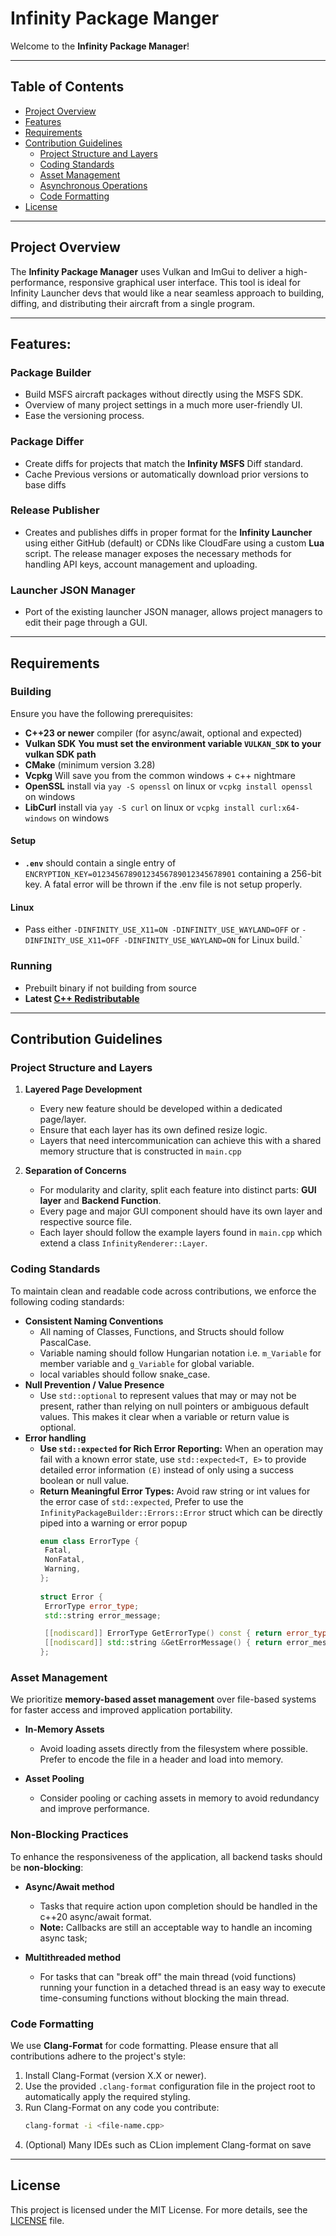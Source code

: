 # Infinity Package Manger

Welcome to the **Infinity Package Manager**!

---

## Table of Contents

- [Project Overview](#project-overview)
- [Features](#features)
- [Requirements](#requirements)
- [Contribution Guidelines](#contribution-guidelines)
    - [Project Structure and Layers](#project-structure-and-layers)
    - [Coding Standards](#coding-standards)
    - [Asset Management](#asset-management)
    - [Asynchronous Operations](#non-blocking-practices)
    - [Code Formatting](#code-formatting)
- [License](#license)

---

## Project Overview

The **Infinity Package Manager** uses Vulkan and ImGui to deliver a high-performance, responsive graphical user interface. This tool is ideal for Infinity Launcher devs that would like a near seamless
approach to building, diffing, and distributing their aircraft from a single program.

---

## Features:

### Package Builder

- Build MSFS aircraft packages without directly using the MSFS SDK.
- Overview of many project settings in a much more user-friendly UI.
- Ease the versioning process.

### Package Differ

- Create diffs for projects that match the **Infinity MSFS** Diff standard.
- Cache Previous versions or automatically download prior versions to base diffs

### Release Publisher

- Creates and publishes diffs in proper format for the **Infinity Launcher** using either GitHub (default) or CDNs like CloudFare using a custom **Lua** script. The release manager exposes the
  necessary methods for handling API keys, account management and uploading.

### Launcher JSON Manager

- Port of the existing launcher JSON manager, allows project managers to edit their page through a GUI.

---

## Requirements

### Building

Ensure you have the following prerequisites:

- **C++23 or newer** compiler (for async/await, optional and expected)
- **Vulkan SDK** **You must set the environment variable `VULKAN_SDK` to your vulkan SDK path**
- **CMake** (minimum version 3.28)
- **Vcpkg** Will save you from the common windows + c++ nightmare
- **OpenSSL** install via `yay -S openssl` on linux or `vcpkg install openssl` on windows
- **LibCurl** install via `yay -S curl` on linux or `vcpkg install curl:x64-windows` on windows

#### Setup

- **`.env`** should contain a single entry of `ENCRYPTION_KEY=01234567890123456789012345678901` containing a 256-bit key. A fatal error will be thrown if the .env file is not setup properly.

#### Linux

- Pass either `-DINFINITY_USE_X11=ON -DINFINITY_USE_WAYLAND=OFF` or `-DINFINITY_USE_X11=OFF -DINFINITY_USE_WAYLAND=ON` for Linux build.`

### Running

- Prebuilt binary if not building from source
- **Latest [C++ Redistributable](https://aka.ms/vs/17/release/vc_redist.x64.exe)**

---

## Contribution Guidelines

### Project Structure and Layers

1. **Layered Page Development**
    - Every new feature should be developed within a dedicated page/layer.
    - Ensure that each layer has its own defined resize logic.
    - Layers that need intercommunication can achieve this with a shared memory structure that is constructed in `main.cpp`

2. **Separation of Concerns**
    - For modularity and clarity, split each feature into distinct parts: **GUI layer** and **Backend Function**.
    - Every page and major GUI component should have its own layer and respective source file.
    - Each layer should follow the example layers found in `main.cpp` which extend a class `InfinityRenderer::Layer`.

### Coding Standards

To maintain clean and readable code across contributions, we enforce the following coding standards:

- **Consistent Naming Conventions**
    - All naming of Classes, Functions, and Structs should follow PascalCase.
    - Variable naming should follow Hungarian notation i.e. `m_Variable` for member variable and `g_Variable` for global variable.
    - local variables should follow snake_case.
- **Null Prevention / Value Presence**
    - Use `std::optional` to represent values that may or may not be present, rather than relying on null pointers or ambiguous default values. This makes it clear when a variable or return value is
      optional.
- **Error handling**
    - **Use `std::expected` for Rich Error Reporting:** When an operation may fail with a known error state, use `std::expected<T, E>` to provide detailed error information `(E)` instead of only
      using
      a
      success boolean or null value.
    - **Return Meaningful Error Types:** Avoid raw string or int values for the error case of `std::expected`, Prefer to use the `InfinityPackageBuilder::Errors::Error` struct which can be
      directly piped into a warning or error popup
        ```cpp
       enum class ErrorType {
         Fatal,
         NonFatal,
         Warning,
      };
          
      struct Error {
         ErrorType error_type;
         std::string error_message;
  
         [[nodiscard]] ErrorType GetErrorType() const { return error_type; }
         [[nodiscard]] std::string &GetErrorMessage() { return error_message; }
      };
      ```

### Asset Management

We prioritize **memory-based asset management** over file-based systems for faster access and improved application portability.

- **In-Memory Assets**
    - Avoid loading assets directly from the filesystem where possible. Prefer to encode the file in a header and load into memory.

- **Asset Pooling**
    - Consider pooling or caching assets in memory to avoid redundancy and improve performance.

### Non-Blocking Practices

To enhance the responsiveness of the application, all backend tasks should be **non-blocking**:

- **Async/Await method**
    - Tasks that require action upon completion should be handled in the c++20 async/await format.
    - **Note:** Callbacks are still an acceptable way to handle an incoming async task;

- **Multithreaded method**
    - For tasks that can "break off" the main thread (void functions) running your function in a detached thread is an easy way to execute time-consuming functions without blocking the main thread.

### Code Formatting

We use **Clang-Format** for code formatting. Please ensure that all contributions adhere to the project's style:

1. Install Clang-Format (version X.X or newer).
2. Use the provided `.clang-format` configuration file in the project root to automatically apply the required styling.
3. Run Clang-Format on any code you contribute:
   ```bash
   clang-format -i <file-name.cpp>
    ```
4. (Optional) Many IDEs such as CLion implement Clang-format on save

---

## License

This project is licensed under the MIT License. For more details, see the [LICENSE](LICENSE) file.